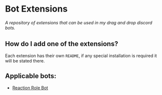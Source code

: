 # Bot Extensions
###### A repository of extensions that can be used in my drag and drop discord bots.

## How do I add one of the extensions?
Each extension has their own `README`, if any special installation is required 
it will be stated there.

## Applicable bots:
* [Reaction Role Bot](https://github.com/Arthurdw/Reaction-Role)
